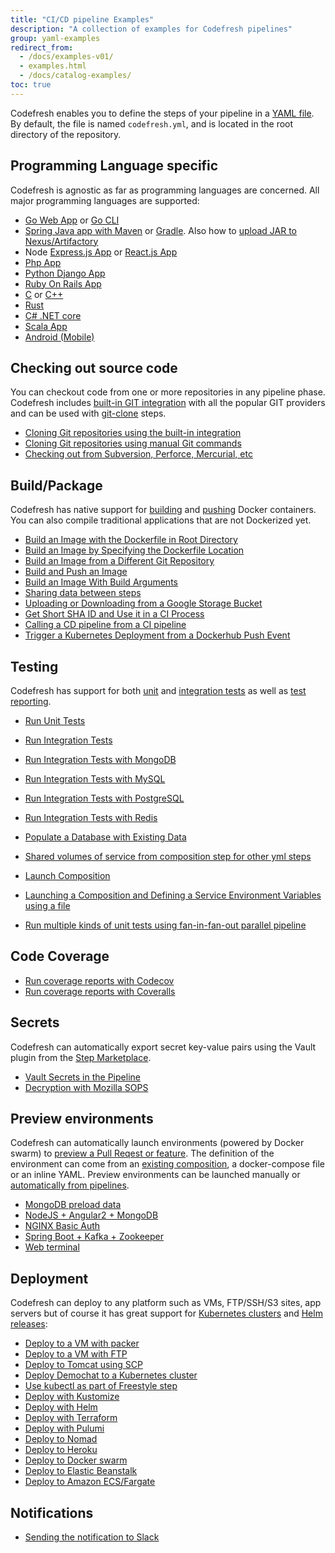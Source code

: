 ```yaml
---
title: "CI/CD pipeline Examples"
description: "A collection of examples for Codefresh pipelines"
group: yaml-examples
redirect_from:
  - /docs/examples-v01/
  - examples.html
  - /docs/catalog-examples/
toc: true
---
```

Codefresh enables you to define the steps of your pipeline in a [YAML file]({{site.baseurl}}/docs/codefresh-yaml/what-is-the-codefresh-yaml/). By default, the file is named `codefresh.yml`, and is located in the root directory of the repository.

## Programming Language specific

Codefresh is agnostic as far as programming languages are concerned. All major programming languages are supported:

- [Go Web App]({{site.baseurl}}/docs/learn-by-example/golang/golang-hello-world/) or [Go CLI]({{site.baseurl}}/docs/learn-by-example/golang/goreleaser) 
- [Spring Java app with Maven]({{site.baseurl}}/docs/learn-by-example/java/spring-boot-2/) or [Gradle]({{site.baseurl}}/docs/learn-by-example/java/gradle/). Also how to [upload JAR to Nexus/Artifactory]({{site.baseurl}}/docs/learn-by-example/java/publish-jar/) 
- Node [Express.js App]({{site.baseurl}}/docs/learn-by-example/nodejs/lets-chat/) or [React.js App]({{site.baseurl}}/docs/learn-by-example/nodejs/react/)
- [Php App]({{site.baseurl}}/docs/learn-by-example/php)
- [Python Django App]({{site.baseurl}}/docs/learn-by-example/python/django/)
- [Ruby On Rails App]({{site.baseurl}}/docs/learn-by-example/ruby/)
- [C]({{site.baseurl}}/docs/learn-by-example/cc/c-make/) or [C++]({{site.baseurl}}/docs/learn-by-example/cc/cpp-cmake)
- [Rust]({{site.baseurl}}/docs/learn-by-example/rust/) 
- [C# .NET core]({{site.baseurl}}/docs/learn-by-example/dotnet/)
- [Scala App]({{site.baseurl}}/docs/learn-by-example/scala/scala-hello-world/)
- [Android (Mobile)]({{site.baseurl}}/docs/learn-by-example/mobile/android/)

## Checking out source code

You can checkout code from one or more repositories in any pipeline phase. Codefresh includes [built-in GIT integration]({{site.baseurl}}/docs/integrations/git-providers/) with all the popular GIT providers and can be used with [git-clone]({{site.baseurl}}/docs/codefresh-yaml/steps/git-clone/) steps.

- [Cloning Git repositories using the built-in integration]({{site.baseurl}}/docs/yaml-examples/examples/git-checkout/)
- [Cloning Git repositories using manual Git commands]({{site.baseurl}}/docs/yaml-examples/examples/git-checkout-custom/)
- [Checking out from Subversion, Perforce, Mercurial, etc ]({{site.baseurl}}/docs/yaml-examples/examples/non-git-checkout/)

## Build/Package

Codefresh has native support for [building]({{site.baseurl}}/docs/codefresh-yaml/steps/build/) and [pushing]({{site.baseurl}}/docs/codefresh-yaml/steps/push/) Docker containers. You can also compile traditional applications that are not Dockerized yet.

- [Build an Image with the Dockerfile in Root Directory]({{site.baseurl}}/docs/yaml-examples/examples/build-an-image-dockerfile-in-root-directory/)
- [Build an Image by Specifying the Dockerfile Location]({{site.baseurl}}/docs/yaml-examples/examples/build-an-image-specify-dockerfile-location)
- [Build an Image from a Different Git Repository]({{site.baseurl}}/docs/yaml-examples/examples/build-an-image-from-a-different-git-repository)
- [Build and Push an Image]({{site.baseurl}}/docs/yaml-examples/examples/build-and-push-an-image)
- [Build an Image With Build Arguments]({{site.baseurl}}/docs/yaml-examples/examples/build-an-image-with-build-arguments)
- [Sharing data between steps]({{site.baseurl}}/docs/yaml-examples/examples/shared-volumes-between-builds)
- [Uploading or Downloading from a Google Storage Bucket]({{site.baseurl}}/docs/yaml-examples/examples/uploading-or-downloading-from-gs/)
- [Get Short SHA ID and Use it in a CI Process]({{site.baseurl}}/docs/yaml-examples/examples/get-short-sha-id-and-use-it-in-a-ci-process)
- [Calling a CD pipeline from a CI pipeline]({{site.baseurl}}/docs/yaml-examples/examples/call-child-pipelines)
- [Trigger a Kubernetes Deployment from a Dockerhub Push Event]({{site.baseurl}}/docs/yaml-examples/examples/trigger-a-k8s-deployment-from-docker-registry/)

## Testing

Codefresh has support for both [unit]({{site.baseurl}}/docs/testing/unit-tests/) and [integration tests]({{site.baseurl}}/docs/testing/integration-tests/) as well as [test reporting]({{site.baseurl}}/docs/testing/test-reports/).

- [Run Unit Tests]({{site.baseurl}}/docs/yaml-examples/examples/run-unit-tests) 
- [Run Integration Tests]({{site.baseurl}}/docs/yaml-examples/examples/run-integration-tests/) 
- [Run Integration Tests with MongoDB]({{site.baseurl}}/docs/yaml-examples/examples/integration-tests-with-mongo/) 
- [Run Integration Tests with MySQL]({{site.baseurl}}/docs/yaml-examples/examples/integration-tests-with-mysql/) 
- [Run Integration Tests with PostgreSQL]({{site.baseurl}}/docs/yaml-examples/examples/integration-tests-with-postgres/) 
- [Run Integration Tests with Redis]({{site.baseurl}}/docs/yaml-examples/examples/integration-tests-with-redis/) 
- [Populate a Database with Existing Data]({{site.baseurl}}/docs/yaml-examples/examples/populate-a-database-with-existing-data) 

- [Shared volumes of service from composition step for other yml steps]({{site.baseurl}}/docs/yaml-examples/examples/shared-volumes-of-service-from-composition-step-for-other-yml-steps)
- [Launch Composition]({{site.baseurl}}/docs/yaml-examples/examples/launch-composition) 
- [Launching a Composition and Defining a Service Environment Variables using a file]({{site.baseurl}}/docs/yaml-examples/examples/launching-a-composition-and-defining-a-service-environment-variables-using-a-file) 
- [Run multiple kinds of unit tests using fan-in-fan-out parallel pipeline]({{site.baseurl}}/docs/yaml-examples/examples/fan-in-fan-out) 


## Code Coverage

- [Run coverage reports with Codecov]({{site.baseurl}}/docs/yaml-examples/examples/codecov-testing) 
- [Run coverage reports with Coveralls]({{site.baseurl}}/docs/yaml-examples/examples/coveralls-testing) 

## Secrets

Codefresh can automatically export secret key-value pairs using the Vault plugin from the [Step Marketplace](https://codefresh.io/steps/step/vault).

- [Vault Secrets in the Pipeline]({{site.baseurl}}/docs/yaml-examples/examples/vault-secrets-in-the-pipeline)
- [Decryption with Mozilla SOPS]({{site.baseurl}}/docs/yaml-examples/examples/decryption-with-mozilla-sops)

## Preview environments

Codefresh can automatically launch environments (powered by Docker swarm) to [preview a Pull Reqest or feature]({{site.baseurl}}/docs/getting-started/on-demand-environments/). The definition of the environment can come from an [existing composition]({{site.baseurl}}/docs/testing/create-composition/), a docker-compose file or an inline YAML. Preview environments can be launched manually or [automatically from pipelines]({{site.baseurl}}/docs/codefresh-yaml/steps/launch-composition/).

- [MongoDB preload data]({{site.baseurl}}/docs/yaml-examples/examples/import-data-to-mongodb/) 
- [NodeJS + Angular2 + MongoDB]({{site.baseurl}}/docs/yaml-examples/examples/nodejs-angular2-mongodb/) 
- [NGINX Basic Auth]({{site.baseurl}}/docs/yaml-examples/examples/secure-a-docker-container-using-http-basic-auth/)
- [Spring Boot + Kafka + Zookeeper]({{site.baseurl}}/docs/yaml-examples/examples/spring-boot-kafka-zookeeper/)
- [Web terminal]({{site.baseurl}}/docs/yaml-examples/examples/web-terminal/)

## Deployment

Codefresh can deploy to any platform such as VMs, FTP/SSH/S3 sites, app servers but of course it has great support for [Kubernetes clusters]({{site.baseurl}}/docs/deploy-to-kubernetes/deployment-options-to-kubernetes/) and [Helm releases]({{site.baseurl}}/docs/new-helm/helm-releases-management/):

- [Deploy to a VM with packer]({{site.baseurl}}/docs/yaml-examples/examples/packer-gcloud/) 
- [Deploy to a VM with FTP]({{site.baseurl}}/docs/yaml-examples/examples/transferring-php-ftp)
- [Deploy to Tomcat using SCP]({{site.baseurl}}/docs/yaml-examples/examples/deploy-to-tomcat-via-scp)
- [Deploy Demochat to a Kubernetes cluster]({{site.baseurl}}/docs/deploy-to-kubernetes/codefresh-kubernetes-integration-demochat-example/) 
- [Use kubectl as part of Freestyle step]({{site.baseurl}}/docs/yaml-examples/examples/use-kubectl-as-part-of-freestyle-step) 
- [Deploy with Kustomize]({{site.baseurl}}/docs/yaml-examples/examples/deploy-with-kustomize)
- [Deploy with Helm]({{site.baseurl}}/docs/yaml-examples/examples/helm) 
- [Deploy with Terraform]({{site.baseurl}}/docs/yaml-examples/examples/terraform) 
- [Deploy with Pulumi]({{site.baseurl}}/docs/yaml-examples/examples/pulumi) 
- [Deploy to Nomad]({{site.baseurl}}/docs/yaml-examples/examples/nomad)
- [Deploy to Heroku]({{site.baseurl}}/docs/yaml-examples/examples/deploy-to-heroku/)
- [Deploy to Docker swarm]({{site.baseurl}}/docs/yaml-examples/examples/docker-swarm/)
- [Deploy to Elastic Beanstalk]({{site.baseurl}}/docs/yaml-examples/examples/elastic-beanstalk/)
- [Deploy to Amazon ECS/Fargate]({{site.baseurl}}/docs/yaml-examples/examples/amazon-ecs/)

## Notifications

- [Sending the notification to Slack]({{site.baseurl}}/docs/yaml-examples/examples/sending-the-notification-to-slack)
